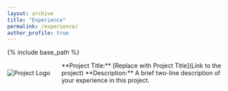 ```yaml
---
layout: archive
title: "Experience"
permalink: /experience/
author_profile: true
---
```


{% include base_path %}

<div style="display: flex; align-items: center;"> 
    <div style="flex: 1;"> 
        <img src="karan-uppal3/karan-uppal3.github.io/images/mpi.jpg" alt="Project Logo">
    </div> 
    <div style="flex: 3;"> 
        **Project Title:** [Replace with Project Title](Link to the project) 
        **Description:** A brief two-line description of your experience in this project. 
    </div> 
</div>